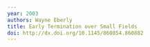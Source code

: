 ```yaml
---
year: 2003
authors: Wayne Eberly
title: Early Termination over Small Fields
doi: http://dx.doi.org/10.1145/860854.860882
---
```

